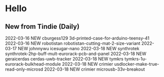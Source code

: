 # Hello
## New from Tindie (Daily)
2022-03-16 NEW cburgess129 3d-printed-case-for-arduino-teensy-41
2022-03-16 NEW robotistan robotistan-cutting-mat-2-size-variant
2022-03-17 NEW johnnywu icesugar-nano
2022-03-18 NEW synthrotek synthrotek-2hp-buff-mult-eurorack-pcb-and-panel
2022-03-18 NEW geraicerdas cerdas-uwb-tracker
2022-03-18 NEW tymkrs tymkrs-1u-eurorack-bulkhead-module
2022-03-18 NEW crimier usdlocker-make-true-read-only-microsd
2022-03-18 NEW crimier microusb-33v-breakout
